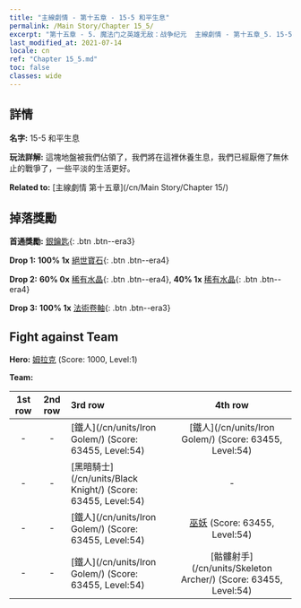 ```yaml
---
title: "主線劇情 - 第十五章 - 15-5 和平生息"
permalink: /Main Story/Chapter 15_5/
excerpt: "第十五章 - 5. 魔法门之英雄无敌：战争纪元  主線劇情 - 第十五章_5. 15-5 和平生息"
last_modified_at: 2021-07-14
locale: cn
ref: "Chapter 15_5.md"
toc: false
classes: wide
---
```


## 詳情

 **名字:** 15-5 和平生息

 **玩法詳解:** 這塊地盤被我們佔領了，我們將在這裡休養生息，我們已經厭倦了無休止的戰爭了，一些平淡的生活更好。

 **Related to:** [主線劇情 第十五章](/cn/Main Story/Chapter 15/)

## 掉落獎勵

 **首通獎勵:** [銀鑰匙](/cn/Items/con_693/){: .btn .btn--era3}

 **Drop 1:** **100% 1x** [絕世寶石](/cn/Items/mat_51/){: .btn .btn--era4}

 **Drop 2:** **60% 0x** [稀有水晶](/cn/Items/mat_45/){: .btn .btn--era4}, **40% 1x** [稀有水晶](/cn/Items/mat_45/){: .btn .btn--era4}

 **Drop 3:** **100% 1x** [法術卷軸](/cn/Items/con_694/){: .btn .btn--era3}


## Fight against Team
 **Hero:** [姆拉克](/cn/heroes/Mullich/) (Score: 1000, Level:1)

 **Team:**


  | 1st row | 2nd row | 3rd row | 4th row |
  |:----:|:----:|:----|:----:|
  | - | - | [鐵人](/cn/units/Iron Golem/) (Score: 63455, Level:54)  | [鐵人](/cn/units/Iron Golem/) (Score: 63455, Level:54)  |
  | - | - | [黑暗騎士](/cn/units/Black Knight/) (Score: 63455, Level:54)  | - |
  | - | - | [鐵人](/cn/units/Iron Golem/) (Score: 63455, Level:54)  | [巫妖](/cn/units/Lich/) (Score: 63455, Level:54)  |
  | - | - | [鐵人](/cn/units/Iron Golem/) (Score: 63455, Level:54)  | [骷髏射手](/cn/units/Skeleton Archer/) (Score: 63455, Level:54)  |


